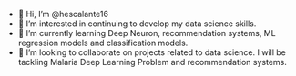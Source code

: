 - 👋 Hi, I’m @hescalante16
- 👀 I’m interested in continuing to develop my data science skills.
- 🌱 I’m currently learning Deep Neuron, recommendation systems, ML regression models and classification models.
- 💞️ I’m looking to collaborate on projects related to data science. I will be tackling Malaria Deep Learning Problem and recommendation systems. 

<!---
hescalante16/hescalante16 is a ✨ special ✨ repository because its `README.md` (this file) appears on your GitHub profile.
You can click the Preview link to take a look at your changes.
--->

